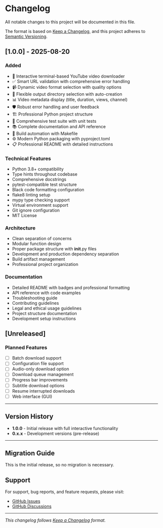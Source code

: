 # Changelog

All notable changes to this project will be documented in this file.

The format is based on [Keep a Changelog](https://keepachangelog.com/en/1.0.0/),
and this project adheres to [Semantic Versioning](https://semver.org/spec/v2.0.0.html).

## [1.0.0] - 2025-08-20

### Added
- 🎯 Interactive terminal-based YouTube video downloader
- ✅ Smart URL validation with comprehensive error handling
- 📹 Dynamic video format selection with quality options
- 📁 Flexible output directory selection with auto-creation
- 📊 Video metadata display (title, duration, views, channel)
- 🛡️ Robust error handling and user feedback
- 🏗️ Professional Python project structure
- 🧪 Comprehensive test suite with unit tests
- 📚 Complete documentation and API reference
- 🔨 Build automation with Makefile
- ⚙️ Modern Python packaging with pyproject.toml
- 📋 Professional README with detailed instructions

### Technical Features
- Python 3.8+ compatibility
- Type hints throughout codebase
- Comprehensive docstrings
- pytest-compatible test structure
- Black code formatting configuration
- flake8 linting setup
- mypy type checking support
- Virtual environment support
- Git ignore configuration
- MIT License

### Architecture
- Clean separation of concerns
- Modular function design
- Proper package structure with __init__.py files
- Development and production dependency separation
- Build artifact management
- Professional project organization

### Documentation
- Detailed README with badges and professional formatting
- API reference with code examples
- Troubleshooting guide
- Contributing guidelines
- Legal and ethical usage guidelines
- Project structure documentation
- Development setup instructions

## [Unreleased]

### Planned Features
- [ ] Batch download support
- [ ] Configuration file support
- [ ] Audio-only download option
- [ ] Download queue management
- [ ] Progress bar improvements
- [ ] Subtitle download options
- [ ] Resume interrupted downloads
- [ ] Web interface (GUI)

---

## Version History

- **1.0.0** - Initial release with full interactive functionality
- **0.x.x** - Development versions (pre-release)

---

## Migration Guide

This is the initial release, so no migration is necessary.

## Support

For support, bug reports, and feature requests, please visit:
- [GitHub Issues](https://github.com/mateusribeirocampos/pythonYoutDownloader/issues)
- [GitHub Discussions](https://github.com/mateusribeirocampos/pythonYoutDownloader/discussions)

---

*This changelog follows [Keep a Changelog](https://keepachangelog.com/) format.*